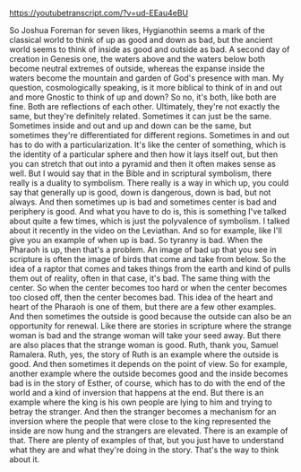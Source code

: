 https://youtubetranscript.com/?v=ud-EEau4eBU

 So Joshua Foreman for seven likes, Hygianothin seems a mark of the classical world to think of up as good and down as bad, but the ancient world seems to think of inside as good and outside as bad. A second day of creation in Genesis one, the waters above and the waters below both become neutral extremes of outside, whereas the expanse inside the waters become the mountain and garden of God's presence with man. My question, cosmologically speaking, is it more biblical to think of in and out and more Gnostic to think of up and down? So no, it's both, like both are fine. Both are reflections of each other. Ultimately, they're not exactly the same, but they're definitely related. Sometimes it can just be the same. Sometimes inside and out and up and down can be the same, but sometimes they're differentiated for different regions. Sometimes in and out has to do with a particularization. It's like the center of something, which is the identity of a particular sphere and then how it lays itself out, but then you can stretch that out into a pyramid and then it often makes sense as well. But I would say that in the Bible and in scriptural symbolism, there really is a duality to symbolism. There really is a way in which up, you could say that generally up is good, down is dangerous, down is bad, but not always. And then sometimes up is bad and sometimes center is bad and periphery is good. And what you have to do is, this is something I've talked about quite a few times, which is just the polyvalence of symbolism. I talked about it recently in the video on the Leviathan. And so for example, like I'll give you an example of when up is bad. So tyranny is bad. When the Pharaoh is up, then that's a problem. An image of bad up that you see in scripture is often the image of birds that come and take from below. So the idea of a raptor that comes and takes things from the earth and kind of pulls them out of reality, often in that case, it's bad. The same thing with the center. So when the center becomes too hard or when the center becomes too closed off, then the center becomes bad. This idea of the heart and heart of the Pharaoh is one of them, but there are a few other examples. And then sometimes the outside is good because the outside can also be an opportunity for renewal. Like there are stories in scripture where the strange woman is bad and the strange woman will take your seed away. But there are also places that the strange woman is good. Ruth, thank you, Samuel Ramalera. Ruth, yes, the story of Ruth is an example where the outside is good. And then sometimes it depends on the point of view. So for example, another example where the outside becomes good and the inside becomes bad is in the story of Esther, of course, which has to do with the end of the world and a kind of inversion that happens at the end. But there is an example where the king is his own people are lying to him and trying to betray the stranger. And then the stranger becomes a mechanism for an inversion where the people that were close to the king represented the inside are now hung and the strangers are elevated. There is an example of that. There are plenty of examples of that, but you just have to understand what they are and what they're doing in the story. That's the way to think about it.